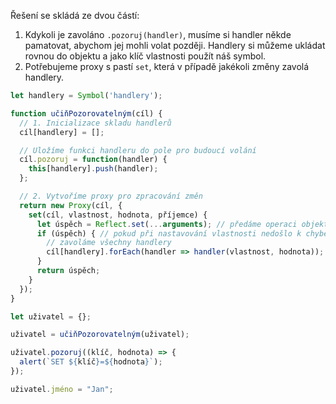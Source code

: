 Řešení se skládá ze dvou částí:

1. Kdykoli je zavoláno `.pozoruj(handler)`, musíme si handler někde pamatovat, abychom jej mohli volat později. Handlery si můžeme ukládat rovnou do objektu a jako klíč vlastnosti použít náš symbol.
2. Potřebujeme proxy s pastí `set`, která v případě jakékoli změny zavolá handlery.

```js run
let handlery = Symbol('handlery');

function učiňPozorovatelným(cíl) {
  // 1. Inicializace skladu handlerů
  cíl[handlery] = [];

  // Uložíme funkci handleru do pole pro budoucí volání
  cíl.pozoruj = function(handler) {
    this[handlery].push(handler);
  };

  // 2. Vytvoříme proxy pro zpracování změn
  return new Proxy(cíl, {
    set(cíl, vlastnost, hodnota, příjemce) {
      let úspěch = Reflect.set(...arguments); // předáme operaci objektu
      if (úspěch) { // pokud při nastavování vlastnosti nedošlo k chybě,
        // zavoláme všechny handlery
        cíl[handlery].forEach(handler => handler(vlastnost, hodnota));
      }
      return úspěch;
    }
  });
}

let uživatel = {};

uživatel = učiňPozorovatelným(uživatel);

uživatel.pozoruj((klíč, hodnota) => {
  alert(`SET ${klíč}=${hodnota}`);
});

uživatel.jméno = "Jan";
```
